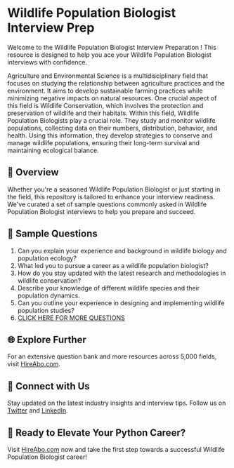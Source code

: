 # Wildlife Population Biologist Interview Prep

Welcome to the Wildlife Population Biologist Interview Preparation ! This resource is designed to help you ace your Wildlife Population Biologist interviews with confidence.

Agriculture and Environmental Science is a multidisciplinary field that focuses on studying the relationship between agriculture practices and the environment. It aims to develop sustainable farming practices while minimizing negative impacts on natural resources. One crucial aspect of this field is Wildlife Conservation, which involves the protection and preservation of wildlife and their habitats. Within this field, Wildlife Population Biologists play a crucial role. They study and monitor wildlife populations, collecting data on their numbers, distribution, behavior, and health. Using this information, they develop strategies to conserve and manage wildlife populations, ensuring their long-term survival and maintaining ecological balance.

## 🚀 Overview

Whether you're a seasoned Wildlife Population Biologist or just starting in the field, this repository is tailored to enhance your interview readiness. We've curated a set of sample questions commonly asked in Wildlife Population Biologist interviews to help you prepare and succeed.

## 📝 Sample Questions

1. Can you explain your experience and background in wildlife biology and population ecology?
2. What led you to pursue a career as a wildlife population biologist?
3. How do you stay updated with the latest research and methodologies in wildlife conservation?
4. Describe your knowledge of different wildlife species and their population dynamics.
5. Can you outline your experience in designing and implementing wildlife population studies?
6. [CLICK HERE FOR MORE QUESTIONS](https://hireabo.com/job/10_3_16/Wildlife%20Population%20Biologist)

## 🌐 Explore Further

For an extensive question bank and more resources across 5,000 fields, visit [HireAbo.com](https://www.hireabo.com).

## 📱 Connect with Us

Stay updated on the latest industry insights and interview tips. Follow us on [Twitter](https://twitter.com/hireabo) and [LinkedIn](https://www.linkedin.com/in/hire-abo-3609972a8/).

## 🚀 Ready to Elevate Your Python Career?

Visit [HireAbo.com](https://www.hireabo.com) now and take the first step towards a successful Wildlife Population Biologist career!